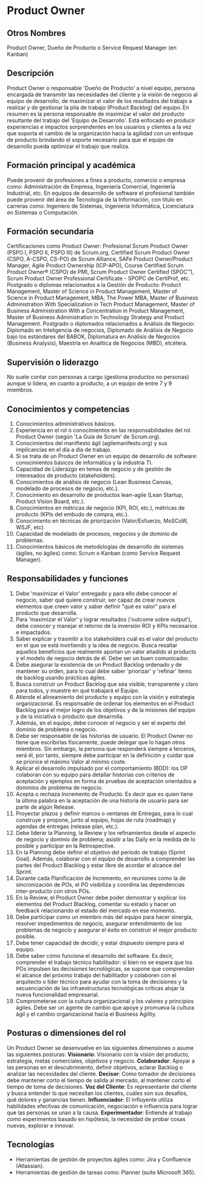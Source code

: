 # Product Owner

## Otros Nombres

Product Owner, Dueño de Producto o Service Request Manager (en Kanban)


## Descripción

Product Owner o responsable 'Dueño de Producto' a nivel equipo, persona encargada de transmitir las necesidades del cliente y la visión de negocio al equipo de desarrollo, de maximizar el valor de los resultados del trabajo a realizar y de gestionar la pila de trabajo (Product Backlog) del equipo. En resumen es la persona responsable de maximizar el valor del producto resultante del trabajo del 'Equipo de Desarrollo'. Está enfocado en producir experiencias e impactos sorprendentes en los usuarios y clientes a la vez que soporta el cambio de la organización hacia la agilidad con un enfoque de producto brindando el soporte necesario para que el equipo de desarrollo pueda optimizar el trabajo que realiza.


## Formación principal y académica

Puede provenir de profesiones a fines a producto, comercio o empresa como: Administración de Empresa, Ingeniería Comercial, Ingeniería Industrial, etc.
En equipos de desarrollo de software el profesional también puede provenir del área de Tecnología de la Información, con título en carreras como: Ingeniero de Sistemas, Ingeniería Informática, Licenciatura en Sistemas o Computación.

## Formación secundaria

Certificaciones como Product Owner: Profesional Scrum Product Owner (PSPO I, PSPO II, PSPO III) de Scrum.org, Certified Scrum Product Owner (CSPO, A-CSPO, CS-PO) de Scrum Alliance, SAFe Product Owner/Product Manager, Agile Product Ownership (ICP-APO), Course Certified Scrum Product Owner® (CSPO) de PMI, Scrum Product Owner Certified (SPOC™), Scrum Product Owner Professional Certificate - SPOPC de CertiProf, etc.
Postgrado o diplomas relacionados a la Gestión de Producto: Product Management, Master of Science in Product Management, Master of Science in Product Management, MBA, The Power MBA, Master of Business Administration With Specialization in Tech Product Management, Master of Business Administration With a Concentration in Product Management, Master of Business Administration in Technology Strategy and Product Management.
Postgrado o diplomados relacionados a Análisis de Negocio: Diplomado en Inteligencia de negocios, Diplomado de Análisis de Negocio bajo los estándares del BABOK, Diplomatura en Análisis de Negocios (Business Analysis), Maestría en Analítica de Negocios (MBD), etcétera.

## Supervisión o liderazgo

No suele contar con personas a cargo (gestiona productos no personas) aunque si lidera, en cuanto a producto, a un equipo de entre 7 y 9 miembros.

## Conocimientos y competencias

1.	Conocimientos administrativos básicos.
2.	Experiencia en el rol o conocimientos en las responsabilidades del rol Product Owner (según 'La Guía de Scrum' de Scrum.org).
3.	Conocimientos del manifiesto ágil (agilemanifesto.org) y sus implicancias en el día a día de trabajo.
4.	Si se trata de un Product Owner en un equipo de desarrollo de software: conocimientos básicos de informática y la industria TI. 
5.	Capacidad de Liderazgo en temas de negocio y de gestión de interesados de producto (stakeholders).
6.	Conocimientos de análisis de negocio (Lean Business Canvas, modelado de procesos de negocio, etc.).
7.	Conocimiento en desarrollo de productos lean-agile (Lean Startup, Product Vision Board, etc.).
8.	Conocimientos  en métricas de negocio (KPI, ROI, etc.), métricas de producto (KPIs del embudo de compra, etc.).
9.	Conocimiento en técnicas de priorización (Valor/Esfuerzo, MoSCoW, WSJF, etc).
10.	Capacidad de modelado de procesos, negocios y de dominio de problemas.
11.	Conocimientos básicos de metodologías de desarrollo de sistemas (ágiles, no ágiles) como: Scrum o Kanban (como Service Request Manager). 

## Responsabilidades y funciones

1.	Debe 'maximizar el Valor' entregado y para ello debe conocer el negocio, saber qué quiere construir, ser capaz de crear nuevos elementos que creen valor y saber definir "qué es valor" para el producto que desarrolla.
2.	Para 'maximizar el Valor' y lograr resultados ('outcome sobre output'), debe conocer y manejar el retorno de la inversión ROI y KPIs necesarios e impactados.
3.	Saber explicar y trasmitir a los stakeholders cuál es el valor del producto en el que se está invirtiendo y la idea de negocio. Busca resaltar aquellos beneficios que realmente aportan un valor añadido al producto y el modelo de negocio detrás de él. Debe ser un buen comunicador.
4.	Debe asegurar la existencia de un Product Backlog ordenado y de mantener su orden, para lo cual debe saber 'priorizar' y 'refinar' ítems de backlog usando prácticas ágiles. 
5.	Busca construir un Product Backlog que sea visible, transparente y claro para todos, y muestre en qué trabajará el Equipo.
6.	Atiende el alineamiento del producto y equipo con la visión y estrategia organizacional. Es responsable de ordenar los elementos en el Product Backlog para el mejor logro de los objetivos y de la misiones del equipo y de la iniciativa o producto que desarrolla.
7.	Además, en el equipo, debe conocer el negocio y ser el experto del dominio de problema o negocio.
8.	Debe ser responsable de las historias de usuario. El Product Owner no tiene que escribirlas físicamente, puede delegar que lo hagan otros miembros. Sin embargo, la persona que responderá siempre a terceros, será él, por tanto, siempre debe participar en la definición y cuidar que se priorice el máximo Valor al mínimo coste.
9.	Aplicar el desarrollo impulsado por el comportamiento (BDD): los OP colaboran con su equipo para detallar historias con criterios de aceptación y ejemplos en forma de pruebas de aceptación orientados a dominios de problema de negocio.
10.	Acepta o rechaza Incremento de Producto. Es decir que es quien tiene la última palabra en la aceptación de una historia de usuario para ser parte de algún Release.
11.	Proyectar plazos y definir marcos o ventanas de Entregas, para lo cual construye y propone, junto al equipo, hojas de ruta (roadmap) y agendas de entregas (release plan, etc.).
12.	Debe liderar la Planning, la Review y los refinamientos desde el aspecto de negocio y dominio de problema; asistir a las Daily en la medida de lo posible y participar en la Retrospective.
13.	En la Planning debe definir el objetivo del período de trabajo (Sprint Goal). Además, colaborar con el equipo de desarrollo a comprender las partes del Product Blacklog y estar libre de acordar el alcance del Sprint.
14.	Durante cada Planificación de Incremento, en reuniones como la de sincronización de POs, el PO visibiliza y coordina las dependencias inter-producto con otros POs.
15.	En la Review, el Product Owner debe poder demostrar y explicar los elementos del Product Blacklog, comentar su estado y hacer un feedback relacionando el estado del mercado en ese momento.
16.	Debe participar como un miembro más del equipo para hacer sinergia, resolver impedimentos de negocio, asegurar entendimiento de los problemas de negocio y asegurar el éxito en construir el mejor producto posible.
17.	Debe tener capacidad de decidir, y estar dispuesto siempre para el equipo.
18.	Debe saber cómo funciona el desarrollo del software. Es decir, comprender el trabajo técnico habilitador: si bien no se espera que los POs impulsen las decisiones tecnológicas, se supone que comprendan el alcance del próximo trabajo del habilitador y colaboren con el arquitecto o líder técnico para ayudar con la toma de decisiones y la secuenciación de las infraestructuras tecnológicas críticas alojar la nueva funcionalidad empresarial.
19.	Comprometerse con la cultura organizacional y los valores y principios ágiles. Debe ser un agente de cambio que apoye y promueva la cultura ágil y el cambio organizacional hacia el Business Agility.

## Posturas o dimensiones del rol
Un Product Owner se desenvuelve en las siguientes dimensiones o asume las siguientes posturas:
**Visionario**: Visionario con la visión del producto, estrategia, metas comerciales, objetivos y negocio.
**Colaborador**: Apoyar a las personas en el descubrimiento, definir objetivos, aclarar Backlog o analizar las necesidades del cliente. 
**Decisor**: Como tomador de decisiones debe mantener corto el tiempo de salida al mercado, al mantener corto el tiempo de toma de decisiones.
**Voz del Cliente**: Es representante del cliente y busca entender lo que necesitan los clientes, cuáles son sus desafíos, qué dolores y ganancias tienen. 
**Influenciador**: El Influyente utiliza habilidades efectivas de comunicación, negociación e influencia para lograr que las personas se unan a la causa.
**Experimentador**: Entiende al trabajo como experimentos basado en hipótesis, la necesidad de probar cosas nuevas, explorar e innovar.

## Tecnologías

- Herramientas de gestión de proyectos ágiles como: Jira y Confluence (Atlassian).
- Herramientas de gestión de tareas como: Planner (suite Microsoft 365).
